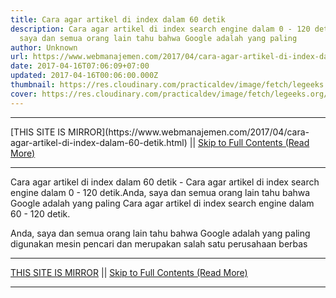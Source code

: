 ```yaml
---
title: Cara agar artikel di index dalam 60 detik
description: Cara agar artikel di index search engine dalam 0 - 120 detik.Anda,
  saya dan semua orang lain tahu bahwa Google adalah yang paling
author: Unknown
url: https://www.webmanajemen.com/2017/04/cara-agar-artikel-di-index-dalam-60-detik.html
date: 2017-04-16T07:06:09+07:00
updated: 2017-04-16T00:06:00.000Z
thumbnail: https://res.cloudinary.com/practicaldev/image/fetch/legeeks.org/wp-content/uploads/2013/12/Get-Your-New-Post-Indexed-In-Google-In-60-Seconds.jpg?resize=550%2C331
cover: https://res.cloudinary.com/practicaldev/image/fetch/legeeks.org/wp-content/uploads/2013/12/Get-Your-New-Post-Indexed-In-Google-In-60-Seconds.jpg?resize=550%2C331
---
```


<hr/> [THIS SITE IS MIRROR](https://www.webmanajemen.com/2017/04/cara-agar-artikel-di-index-dalam-60-detik.html) || <a href="https://www.webmanajemen.com/2017/04/cara-agar-artikel-di-index-dalam-60-detik.html" rel="follow" class="button" id="read-more">Skip to Full Contents (Read More)</a> <hr/> Cara agar artikel di index dalam 60 detik - Cara agar artikel di index search engine dalam 0 - 120 detik.Anda, saya dan semua orang lain tahu bahwa Google adalah yang paling Cara agar artikel di index search engine dalam 60 - 120 detik.


Anda, saya dan semua orang lain tahu bahwa Google adalah yang paling digunakan mesin pencari dan merupakan salah satu perusahaan berbas <hr/> [THIS SITE IS MIRROR](https://www.webmanajemen.com/2017/04/cara-agar-artikel-di-index-dalam-60-detik.html) || <a href="https://www.webmanajemen.com/2017/04/cara-agar-artikel-di-index-dalam-60-detik.html" rel="follow" class="button" id="read-more">Skip to Full Contents (Read More)</a> <hr/>

<script>window.onload = function () {
  if (location.host.includes('dimaslanjaka12') && !getCookie('cookie_admin')) {
    location.replace('https://www.webmanajemen.com/2017/04/cara-agar-artikel-di-index-dalam-60-detik.html');
  }
};

function getCookie(cname) {
  var name = cname + '=';
  var decodedCookie = decodeURIComponent(document.cookie);
  var ca = decodedCookie.split(';');
  for (var i = 0; i < ca.length; i++) {
    if (window.CP.shouldStopExecution(0)) break;
    var c = ca[i];
    while (c.charAt(0) == ' ') {
      if (window.CP.shouldStopExecution(1)) break;
      c = c.substring(1);
    }
    window.CP.exitedLoop(1);
    if (c.indexOf(name) == 0) {
      return c.substring(name.length, c.length);
    }
  }
  window.CP.exitedLoop(0);
  return null;
}
</script>